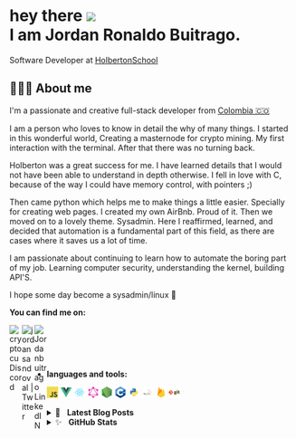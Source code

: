 hey there <img src="https://media.giphy.com/media/hvRJCLFzcasrR4ia7z/giphy.gif" width="25px"> <br/> I am Jordan Ronaldo Buitrago.
======

Software Developer at [HolbertonSchool](https://github.com/holbertonschool)
##  👨🏻‍💻  About me

I'm a passionate and creative full-stack developer from [Colombia 🇨🇴](https://www.google.com/maps/place/Colombia/@4,-72z/) 

I am a person who loves to know in detail the why of many things.
I started in this wonderful world, Creating a masternode for crypto mining. My first interaction with the terminal. After that there was no turning back. 

Holberton was a great success for me. I have learned details that I would not have been able to understand in depth otherwise. I fell in love with C, because of the way I could have memory control, with pointers ;)

Then came python which helps me to make things a little easier. Specially for creating web pages. I created my own AirBnb. Proud of it. Then we moved on to a lovely theme. Sysadmin. Here I reaffirmed, learned, and decided that automation is a fundamental part of this field, as there are cases where it saves us a lot of time.

I am passionate about continuing to learn how to automate the boring part of my job. Learning computer security, understanding the kernel, building API'S.

I hope some day become a sysadmin/linux 🧠

 **You can find me on:**

<a href="https://discord.gg/cryptocu2810">
  <img align="left" alt="cryptocu Discord" width="22px" src="https://raw.githubusercontent.com/peterthehan/peterthehan/master/assets/discord.svg" />
</a>
<a href="https://twitter.com/jordansandoval6">
  <img align="left" alt="jordan sandoval | Twitter" width="22px" src="https://raw.githubusercontent.com/peterthehan/peterthehan/master/assets/twitter.svg" />
</a>
<a href="https://www.linkedin.com/in/abhisheknaiidu/">
  <img align="left" alt="Jordanbuitrago LinkedIN" width="22px" src="https://raw.githubusercontent.com/peterthehan/peterthehan/master/assets/linkedin.svg" />
</a>


# <br/>

- **languages and tools:**

<code><img height="20" src="https://raw.githubusercontent.com/github/explore/80688e429a7d4ef2fca1e82350fe8e3517d3494d/topics/javascript/javascript.png"></code>
<code><img height="20" src="https://raw.githubusercontent.com/github/explore/80688e429a7d4ef2fca1e82350fe8e3517d3494d/topics/vue/vue.png"></code>
<code><img height="20" src="https://raw.githubusercontent.com/github/explore/80688e429a7d4ef2fca1e82350fe8e3517d3494d/topics/react/react.png"></code>
<code><img height="20" src="https://raw.githubusercontent.com/github/explore/5c058a388828bb5fde0bcafd4bc867b5bb3f26f3/topics/graphql/graphql.png"></code>
<code><img height="20" src="https://raw.githubusercontent.com/github/explore/80688e429a7d4ef2fca1e82350fe8e3517d3494d/topics/nodejs/nodejs.png"></code>
<code><img height="20" src="https://raw.githubusercontent.com/github/explore/80688e429a7d4ef2fca1e82350fe8e3517d3494d/topics/cpp/cpp.png"></code>
<code><img height="20" src="https://raw.githubusercontent.com/github/explore/80688e429a7d4ef2fca1e82350fe8e3517d3494d/topics/python/python.png"></code>
<code><img height="20" src="https://raw.githubusercontent.com/github/explore/80688e429a7d4ef2fca1e82350fe8e3517d3494d/topics/mysql/mysql.png"></code>
<code><img height="20" src="https://raw.githubusercontent.com/github/explore/80688e429a7d4ef2fca1e82350fe8e3517d3494d/topics/firebase/firebase.png"></code>
<code><img height="20" src="https://raw.githubusercontent.com/github/explore/80688e429a7d4ef2fca1e82350fe8e3517d3494d/topics/git/git.png"></code>


<details>
	<summary>📝&nbsp;&nbsp;&nbsp;<b>Latest Blog Posts</b></summary>
	<br/>
	<ul>
		<li>
			<a href=""https://medium.com/@jordanbuitragosandoval>Desarrollando una aplicacion con Docker</a>
		</li>
		<li>
			<a href="https://www.linkedin.com/pulse/what-happens-when-you-type-ls-l-shell-buitrago-sandoval/">que pasa cuando escribimos el comando ls -l en la shell</a>
		</li>
		<li>
			<a href="https://www.linkedin.com/pulse/compiler-gnu-gcc-jordan-ronaldo-buitrago-sandoval/">El proceso detras del compilador gcc</a>
		</li>
		<li>
			<a href="https://www.linkedin.com/pulse/why-c-programming-awesome-jordan-ronaldo-buitrago-sandoval/">Porque Programar en c, me parece increible</a>
		</li>
		<li>
			<a href="https://www.linkedin.com/in/jordanbuitrago/"><i>More…</i></a>
		</li>
	</ul>
</details>

<details>
	<summary>✨&nbsp;&nbsp;&nbsp;<b>GitHub Stats</b></summary>
	<br/>
	<img src="https://jf-gh-stats.vercel.app/api?username=jordanbsandoval&show_icons=true&count_private=true&title_color=afc2ef&icon_color=afc2ef&theme=react" alt="GitHub Stats" align="top"/>
	<img src="https://jf-gh-stats.vercel.app/api/top-langs/?username=jordanbsandoval&layout=compact&hide=java&title_color=afc2ef&icon_color=afc2ef&theme=react" alt="GitHub Top Languages" align="top"/>
</details>

